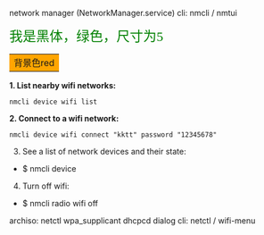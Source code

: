 
network manager (NetworkManager.service)
cli: nmcli / nmtui

<font face="黑体" color=green size=5>我是黑体，绿色，尺寸为5</font>

<table><tr><td bgcolor=orange>背景色red</td></tr></table>




 **1. List nearby wifi networks:**
 
    nmcli device wifi list

**2. Connect to a wifi network:**

    nmcli device wifi connect "kktt" password "12345678"

3. See a list of network devices and their state:

- $ nmcli device

4. Turn off wifi:

- $ nmcli radio wifi off

archiso: netctl wpa_supplicant dhcpcd dialog 
cli: netctl / wifi-menu

<!--stackedit_data:
eyJoaXN0b3J5IjpbLTc3NzM3MDkxNCwtMTA2MDMwMzM4Nl19
-->